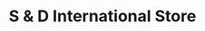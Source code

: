 ---
title: "S & D International Store"
url: /canal-winchester/s-and-d-international-store/
shop: convenience
---